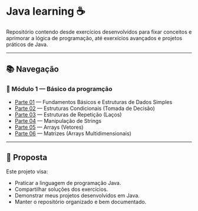 # Java learning ☕


Repositório contendo desde exercícios desenvolvidos para fixar conceitos e aprimorar a lógica de programação, até exerxícios avançados e projetos práticos de Java.

---

## 📚 Navegação

### 🔗 Módulo 1 — Básico da programção

- [Parte 01](./m1_Fundamentos_Básicos_e_Estruturas_de_Dados_Simples) — Fundamentos Básicos e Estruturas de Dados Simples
- [Parte 02](./m2_Estruturas_Condicionais) — Estruturas Condicionais (Tomada de Decisão)
- [Parte 03](./m3_Estruturas_de_Repetição) — Estruturas de Repetição (Laços)
- [Parte 04](./m4_Manipulação_de_Strings) — Manipulação de Strings
- [Parte 05](./m5_Arrays_(Vetores)) — Arrays (Vetores)
- [Parte 06](./m6_Matrizes_(Arrays_Multidimensionais)) — Matrizes (Arrays Multidimensionais)

---

## 🚀 Proposta

Este projeto visa:

- Praticar a linguagem de programação Java.
- Compartilhar soluções dos exercícios.
- Demonstrar meus projetos desenvolvidos em Java.
- Manter o repositório organizado e bem documentado.